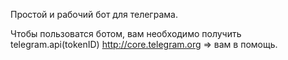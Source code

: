 Простой и рабочий бот для телеграма.

Чтобы пользоватся ботом, вам необходимо получить telegram.api(tokenID)
http://core.telegram.org => вам в помощь.
